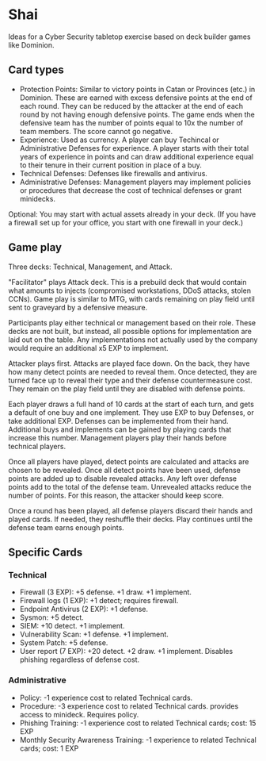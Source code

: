 # Shai

Ideas for a Cyber Security tabletop exercise based on deck builder games like Dominion.

## Card types

- Protection Points: Similar to victory points in Catan or Provinces (etc.) in Dominion.  These are earned with excess defensive points at the end of each round.  They can be reduced by the attacker at the end of each round by not having enough defensive points.  The game ends when the defensive team has the number of points equal to 10x the number of team members.  The score cannot go negative.
- Experience: Used as currency.  A player can buy Techincal or Administrative Defenses for experience.  A player starts with their total years of experience in points and can draw additional experience equal to their tenure in their current position in place of a buy.
- Technical Defenses: Defenses like firewalls and antivirus.
- Administrative Defenses: Management players may implement policies or procedures that decrease the cost of technical defenses or grant minidecks.

Optional: You may start with actual assets already in your deck.  (If you have a firewall set up for your office, you start with one firewall in your deck.)

## Game play

Three decks: Technical, Management, and Attack.  

"Facilitator" plays Attack deck. This is a prebuild deck that would contain what amounts to injects (compromised workstations, DDoS attacks, stolen CCNs).  Game play is similar to MTG, with cards remaining on play field until sent to graveyard by a defensive measure.

Participants play either technical or management based on their role.  These decks are not built, but instead, all possible options for implementation are laid out on the table.  Any implementations not actually used by the company would require an additional x5 EXP to implement.

Attacker plays first.  Attacks are played face down.  On the back, they have how many detect points are needed to reveal them.  Once detected, they are turned face up to reveal their type and their defense countermeasure cost.  They remain on the play field until they are disabled with defense points.

Each player draws a full hand of 10 cards at the start of each turn, and gets a default of one buy and one implement.  They use EXP to buy Defenses, or take additional EXP.  Defenses can be implemented from their hand.  Additional buys and implements can be gained by playing cards that increase this number.  Management players play their hands before technical players.

Once all players have played, detect points are calculated and attacks are chosen to be revealed.  Once all detect points have been used, defense points are added up to disable revealed attacks.  Any left over defense points add to the total of the defense team.  Unrevealed attacks reduce the number of points.  For this reason, the attacker should keep score.

Once a round has been played, all defense players discard their hands and played cards.  If needed, they reshuffle their decks.  Play continues until the defense team earns enough points.

## Specific Cards

### Technical

- Firewall (3 EXP): +5 defense. +1 draw. +1 implement.
- Firewall logs (1 EXP): +1 detect; requires firewall.
- Endpoint Antivirus (2 EXP): +1 defense.
- Sysmon: +5 detect.
- SIEM: +10 detect. +1 implement.
- Vulnerability Scan: +1 defense. +1 implement.
- System Patch: +5 defense.
- User report (7 EXP): +20 detect. +2 draw. +1 implement. Disables phishing regardless of defense cost.

### Administrative

- Policy: -1 experience cost to related Technical cards.
- Procedure: -3 experience cost to related Technical cards. provides access to minideck. Requires policy.
- Phishing Training: -1 experience cost to related Technical cards; cost: 15 EXP
- Monthly Security Awareness Training: -1 experience to related Technical cards; cost: 1 EXP
